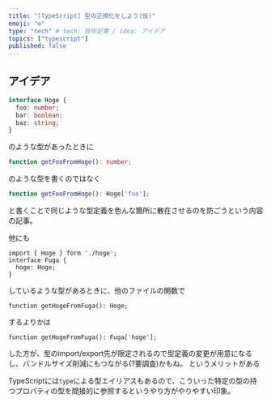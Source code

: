 ```yaml
---
title: "[TypeScript] 型の正規化をしよう(仮)"
emoji: "⚙️"
type: "tech" # tech: 技術記事 / idea: アイデア
topics: ["typescript"]
published: false
---
```

## アイデア
```ts
interface Hoge {
  foo: number;
  bar: boolean;
  baz: string;
}
```
のような型があったときに
```ts
function getFooFromHoge(): number;
```
のような型を書くのではなく
```ts
function getFooFromHoge(): Hoge['foo'];
```
と書くことで同じような型定義を色んな箇所に散在させるのを防ごうという内容の記事。

他にも
```
import { Hoge } form './hoge';
interface Fuga {
  hoge: Hoge;
}
```
しているような型があるときに、他のファイルの関数で
```
function getHogeFromFuga(): Hoge;
```
するよりかは
```
function getHogeFromFuga(): Fuga['hoge'];
```
した方が、型のimport/export先が限定されるので型定義の変更が用意になるし、バンドルサイズ削減にもつながる(?要調査)かもね。
というメリットがある

TypeScriptには`type`による型エイリアスもあるので、こういった特定の型の持つプロパティの型を間接的に参照するというやり方がやりやすい印象。
